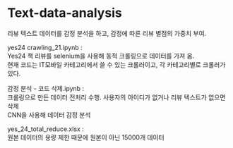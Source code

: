 # Text-data-analysis
리뷰 텍스트 데이터를 감정 분석을 하고, 감정에 따른 리뷰 별점의 가중치 부여.
  
yes24 crawling_21.ipynb :  
Yes24 책 리뷰를 selenium을 사용해 동적 크롤링으로 데이터를 가져 옴.  
현재 코드는 IT모바일 카테고리에서 쓸 수 있는 크롤러이고, 각 카테고리별로 크롤러가 있다.

감정 분석 - 코드 삭제.ipynb :   
크롤링으로 만든 데이터 전처리 수행.
  사용자의 아이디가 없거나 리뷰 텍스트가 없으면 삭제  
CNN을 사용해 데이터 감정 분석

yes_24_total_reduce.xlsx :  
원본 데이터의 용량 제한 때문에 원본이 아닌 15000개 데이터

